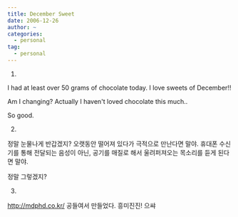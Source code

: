 ```yaml
---
title: December Sweet
date: 2006-12-26
author: ~
categories:
  - personal
tag:
  - personal
---
```




1.

I had at least over 50 grams of chocolate today.
I love sweets of December!!

Am I changing? Actually I haven't loved chocolate this much..

So good.


2.

정말 눈물나게 반갑겠지?
오랫동안 떨어져 있다가 극적으로 만난다면 말야. 휴대폰 수신기를 통해 전달되는 음성이 아닌, 공기를 매질로 해서 울려퍼져오는 목소리를 듣게 된다면 말야.

정말 그렇겠지?


3.

http://mdphd.co.kr/
공들여서 만들었다. 흥미진진! 으쌰



 






